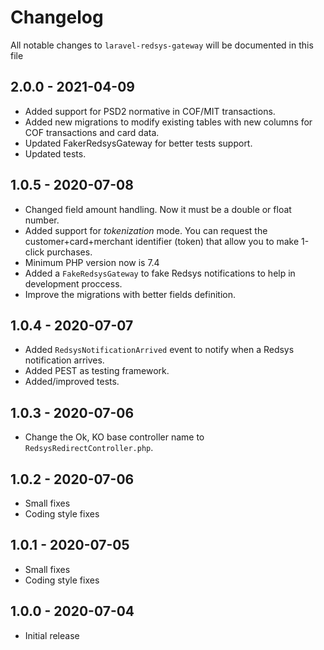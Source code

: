 # Changelog

All notable changes to `laravel-redsys-gateway` will be documented in this file

## 2.0.0 - 2021-04-09

- Added support for PSD2 normative in COF/MIT transactions.
- Added new migrations to modify existing tables with new columns for COF transactions and card data.
- Updated FakerRedsysGateway for better tests support.
- Updated tests.


## 1.0.5 - 2020-07-08

- Changed field amount handling. Now it must be a double or float number.
- Added support for _tokenization_ mode. You can request the customer+card+merchant identifier (token) that allow you to make 1-click purchases.
- Minimum PHP version now is 7.4
- Added a `FakeRedsysGateway` to fake Redsys notifications to help in development proccess.
- Improve the migrations with better fields definition.


## 1.0.4 - 2020-07-07

- Added `RedsysNotificationArrived` event to notify when a Redsys notification arrives.
- Added PEST as testing framework.
- Added/improved tests.


## 1.0.3 - 2020-07-06

- Change the Ok, KO base controller name to `RedsysRedirectController.php`.


## 1.0.2 - 2020-07-06

- Small fixes
- Coding style fixes


## 1.0.1 - 2020-07-05

- Small fixes
- Coding style fixes


## 1.0.0 - 2020-07-04

- Initial release
